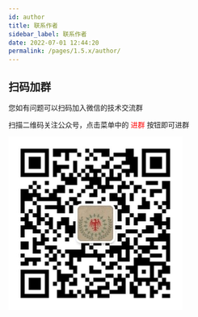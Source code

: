 ```yaml
---
id: author
title: 联系作者
sidebar_label: 联系作者
date: 2022-07-01 12:44:20
permalink: /pages/1.5.x/author/
---
```


## 扫码加群

您如有问题可以扫码加入微信的技术交流群

扫描二维码关注公众号，点击菜单中的 <font color="red">进群</font> 按钮即可进群

![avatar](/img/wx_qrcode.jpg)
